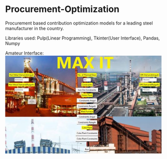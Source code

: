 # Procurement-Optimization

Procurement based contribution optimization models for a leading steel manufacturer in the country.

Libraries used: Pulp(Linear Programming), Tkinter(User Interface), Pandas, Numpy

Amateur Interface:
![](maxit1.jpg)
